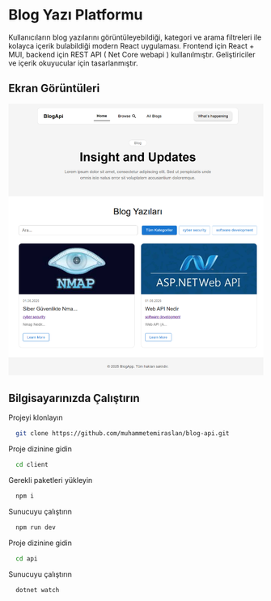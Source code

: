 # Blog Yazı Platformu

Kullanıcıların blog yazılarını görüntüleyebildiği, kategori ve arama filtreleri ile kolayca içerik bulabildiği modern React uygulaması.
Frontend için React + MUI, backend için REST API ( Net Core webapi ) kullanılmıştır. Geliştiriciler ve içerik okuyucular için tasarlanmıştır.


## Ekran Görüntüleri

![Ekran Görüntüsü](./localhost_5173_.png)

  
## Bilgisayarınızda Çalıştırın

Projeyi klonlayın

```bash
  git clone https://github.com/muhammetemiraslan/blog-api.git
```

Proje dizinine gidin

```bash
  cd client
```

Gerekli paketleri yükleyin

```bash
  npm i
```

Sunucuyu çalıştırın

```bash
  npm run dev
```


Proje dizinine gidin

```bash
  cd api
```

Sunucuyu çalıştırın

```bash
  dotnet watch
```

  
